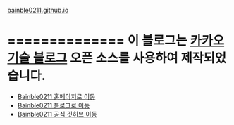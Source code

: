 [bainble0211.github.io](bainble0211.github.io)

==============
이 블로그는 [카카오 기술 블로그](https://kakao.github.io) 오픈 소스를 사용하여 제작되었습니다.
==============

+ [Bainble0211 홈페이지로 이동](https://bainble.ga)
+ [Bainble0211 블로그로 이동](https://blog.bainble.ga)
+ [Bainble0211 공식 깃허브 이동](https://github.com/bainble0211-6109)